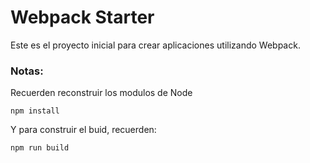 # Webpack Starter

Este es el proyecto inicial para crear aplicaciones utilizando Webpack.

### Notas:
Recuerden reconstruir los modulos de Node
```
npm install
```

Y para construir el buid, recuerden:
```
npm run build
```